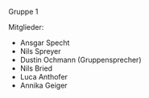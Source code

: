 Gruppe 1

Mitglieder:
* Ansgar Specht
* Nils Spreyer
* Dustin Ochmann (Gruppensprecher)
* Nils Bried
* Luca Anthofer
* Annika Geiger 
